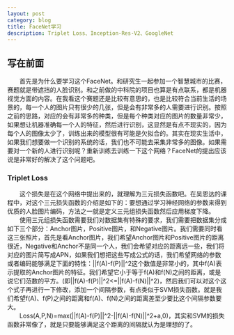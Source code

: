 ```yaml
---
layout: post
category: blog
title: FaceNet学习
description: Triplet Loss、Inception-Res-V2、GoogleNet
---
```


## 写在前面
　　首先是为什么要学习这个FaceNet。和研究生一起参加一个智慧城市的比赛，赛题就是带遮挡的人脸识别。和之前做的中科院的项目也算是有点联系，都是机器视觉方面的内容。在我看这个赛题还是比较有意思的，也是比较符合当前生活的场景的，每一个人的图片只有很少的几张，但是会有非常多的人需要进行识别。按照之前的思路，对应的会有非常多的种类，但是每个种类对应的图片的数量非常少，如果想让机器准确每一个人的特征，然后进行识别，这显然是有点不现实的，因为每个人的图像太少了，训练出来的模型很有可能是欠拟合的。其实在现实生活中，如果我们想要做一个识别的系统的话，我们也不可能去采集非常多的图像。如果需要对一个新的人进行识别呢？重新训练去训练一下这个网络？FaceNet的提出应该说是非常好的解决了这个问题吧。
### Triplet Loss
　　这个损失是在这个网络中提出来的，就理解为三元损失函数吧。在吴恩达的课程中，对这个三元损失函数的介绍是如下的：要想通过学习神经网络的参数来得到优质的人脸图片编码，方法之一就是定义三元组损失函数然后应用梯度下降。<br>
　　使用三元组损失函数需要我们对数据集有特殊的要求，我们需要把数据集分成如下三个部分：Anchor图片，Positive图片，和Negative图片。我们需要同时看这三张照片，首先是看Anchor图片，我们希望Anchor图片和Positive图片的距离很近，Negative和Anchor不是同一个人，我们会希望对应的距离远一些，我们将对应的图片简写成APN，如果我们想把这些写成公式的话，我们希望网络的参数或者编码能够满足下面的特性：||f(A)-f(P)||^2这个数值是非常小的，其中f(A)表示提取的Anchor图片的特征。我们希望它小于等于f(A)和f(N)之间的距离，或是说它们范数的平方。(即||f(A)-f(P)||^2<=||f(A)-f(N)||^2)，然后我们可以对这个这个式子再进行一下修改，添加一个间隔参数，有点类似于SVM损失函数。就是我们希望f(A)、f(P)之间的距离和f(A)、f(N)之间的距离差至少要比这个间隔参数要大。<br>
　　Loss(A,P,N)=max(||f(A)-f(P)||^2-||f(A)-f(N)||^2+a,0)，其实和SVM的损失函数非常像了，就是只要能够满足这个距离的间隔就认为是理想的了。
